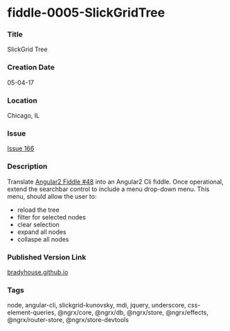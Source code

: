 fiddle-0005-SlickGridTree
======


### Title

SlickGrid Tree


### Creation Date

05-04-17


### Location

Chicago, IL


### Issue

[Issue 166](https://github.com/bradyhouse/house/issues/166)


### Description

Translate [Angular2 Fiddle #48](https://github.com/bradyhouse/house/tree/master/fiddles/angular2/fiddle-0048-SlickGridTree)
into an Angular2 Cli fiddle.  Once operational, extend the searchbar control to include a menu drop-down menu. This menu,
should allow the user to:

  * reload the tree
  * filter for selected nodes
  * clear selection
  * expand all nodes
  * collaspe all nodes


### Published Version Link

[bradyhouse.github.io](http://bradyhouse.github.io/angular2-cli/fiddle-0005-SlickGridTree/#)


### Tags

node, angular-cli, slickgrid-kunovsky, mdi, jquery, underscore, css-element-queries, @ngrx/core, @ngrx/db,
@ngrx/store, @ngrx/effects, @ngrx/router-store, @ngrx/store-devtools
